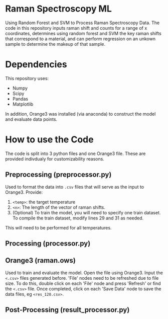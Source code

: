 # Raman Spectroscopy ML
Using Random Forest and SVM to Process Raman Spectroscopy Data. The code in this repository inputs raman shift and counts for a range of x coordinates, determines using random forest and SVM the key raman shifts that correspond to a material, and can perform regression on an unkown sample to determine the makeup of that sample.

# Dependencies
This repository uses:
* Numpy
* Scipy
* Pandas
* Matplotlib

In addition, Orange3 was installed (via anaconda) to construct the model and evaluate data points.

# How to use the Code
The code is split into 3 python files and one Orange3 file. These are provided indivdualy for customizability reasons.

## Preprocessing (preprocessor.py)
Used to format the data into `.csv` files that will serve as the input to Orange3. Provide:
1. `<temp>`: the target temperature
2. `<n>`: The length of the vector of raman shifts.
3. (Optional) To train the model, you will need to specify one train dataset. To compile the train dataset, modify lines 29 and 31 as needed. 

This will need to be performed for all temperatures.

## Processing (processor.py)

## Orange3 (raman.ows)
Used to train and evaluate the model. Open the file using Orange3. Input the `<.csv>` files generated before. 'File' nodes need to be refreshed due to file size. To do this, double click on each 'File' node and press 'Refresh' or find the `<.csv>` file. Once completed, click on each 'Save Data' node to save the data files, eg `<res_120.csv>`.

## Post-Processing (result_processor.py)
